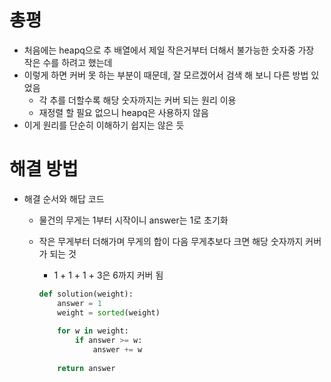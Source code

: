 # 총평

- 처음에는 heapq으로 추 배열에서 제일 작은거부터 더해서 불가능한 숫자중 가장 작은 수를 하려고 했는데
- 이렇게 하면 커버 못 하는 부분이 때문데, 잘 모르겠어서 검색 해 보니 다른 방법 있었음
  - 각 추를 더할수록 해당 숫자까지는 커버 되는 원리 이용
  - 재정렬 할 필요 없으니 heapq은 사용하지 않음
- 이게 원리를 단순히 이해하기 쉽지는 않은 듯

# 해결 방법

- 해결 순서와 해답 코드

  - 물건의 무게는 1부터 시작이니 answer는 1로 초기화

  - 작은 무게부터 더해가며 무게의 합이 다음 무게추보다 크면 해당 숫자까지 커버가 되는 것

    - 1 + 1 + 1 + 3은 6까지 커버 됨

    ```python
    def solution(weight):
        answer = 1
        weight = sorted(weight)
        
        for w in weight:
            if answer >= w:
                answer += w
        
        return answer
    ```

